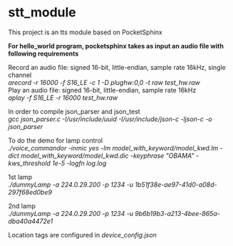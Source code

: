 # stt_module
This project is an tts module based on PocketSphinx

**For hello\_world program, pocketsphinx takes as input an audio file with following requirements**

Record an audio file: signed 16-bit, little-endian, sample rate 16kHz, single channel  
*arecord -r 16000 -f S16_LE -c 1 -D plughw:0,0 -t raw test_hw.raw*  
Play an audio file: signed 16-bit, little-endian, sample rate 16kHz  
*aplay -f S16_LE -r 16000 test_hw.raw*

In order to compile json\_parser and json\_test  
*gcc json\_parser.c -I/usr/include/uuid -I/usr/include/json-c -ljson-c -o json_parser*  
  
To do the demo for lamp control  
*./voice\_commandor -inmic yes -lm model\_with\_keyword/model\_kwd.lm -dict model\_with\_keyword/model\_kwd.dic -keyphrase "OBAMA" -kws_threshold 1e-5 -logfn log.log*  

1st lamp  
*./dummyLamp -a 224.0.29.200 -p 1234 -u 1b51f38e-ae97-41d0-a08d-297f68ed0be9*  
  
2nd lamp  
*./dummyLamp -a 224.0.29.200 -p 1234 -u 9b6b19b3-a213-4bee-865a-dba40a4472e1*  
  
Location tags are configured in *device\_config.json*
